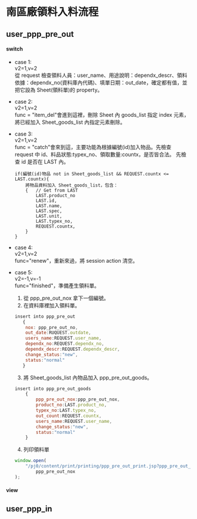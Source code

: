 # 南區廠領料入料流程

## user_ppp_pre_out

#### switch

-   case 1:<br>v2=1,v=2<br>
    從 request 檢查領料人員：user_name、用途說明：dependx_descr、領料依據：dependx_no(資料庫內代碼)、填單日期：out_date，確定都有值，並把它設為 Sheet(領料單)的 property。

-   case 2:<br>v2=1,v=2<br>
    func = "item_del"會進到這裡，刪除 Sheet 內 goods_list 指定 index
    元素，將已經加入 Sheet_goods_list 內指定元素刪除。

-   case 3:<br>v2=1,v=2<br>
    func = "catch"會來到這，主要功能為根據編號(id)加入物品。先檢查 request 中 id、料品狀態:typex_no、領取數量:countx，是否皆合法。
    先檢查 id 是否在 LAST 內。
    ```
    if(編號(id)物品 not in Sheet_goods_list && REQUEST.countx <= LAST.countx){
    	將物品資料加入 Sheet_goods_list，包含：
    	{	// Get from LAST
    		LAST.product_no
    		LAST.id,
    		LAST.name,
    		LAST.spec,
    		LAST.unit,
    		LAST.typex_no,
    		REQUEST.countx,
    	}
    }
    ```
-   case 4:<br>v2=1,v=2<br>
    func="renew"，重新來過，將 session action 清空。

-   case 5:<br>v2=-1,v=-1<br>
    func="finished"，準備產生領料單。


    1. 從 ppp_pre_out_nox 拿下一個編號。
    2. 在資料庫裡加入領料單。

    ```javascript
    insert into ppp_pre_out
       {
       	nox: ppp_pre_out_no,
       	out_date:RUQUEST.outdate,
       	users_name:REQUEST.user_name,
       	dependx_no:REQUEST.dependx_no,
       	dependx_descr:REQUEST.dependx_descr,
       	change_status:"new",
       	status:"normal"
       }
    ```

    3. 將 Sheet_goods_list 內物品加入 ppp_pre_out_goods。

    ```javascript
    insert into ppp_pre_out_goods
    	{
    		ppp_pre_out_nox:ppp_pre_out_nox,
    		product_no:LAST.product_no,
    		typex_no:LAST.typex_no,
    		out_count:REQUEST.countx,
    		users_name:REQUEST.user_name,
    		change_status:"new",
    		status:"normal"
    	}
    ```

    4. 列印領料單

    ```javascript
    window.open(
    	"/pj0/content/print/printing/ppp_pre_out_print.jsp?ppp_pre_out_nox=" +
    		ppp_pre_out_nox
    );
    ```

#### view

## user_ppp_in

